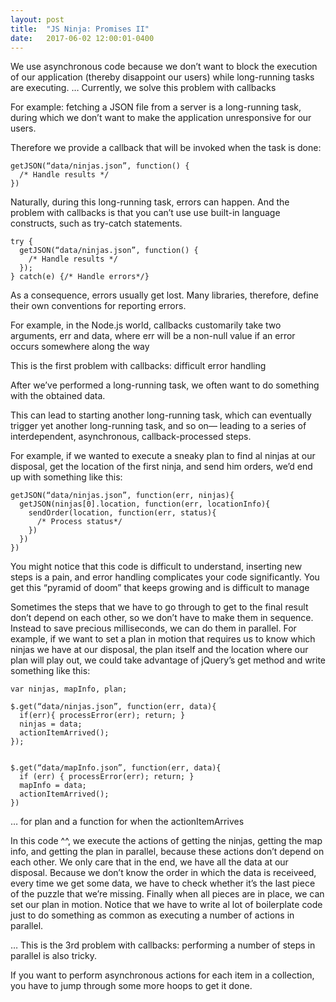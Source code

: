 ```yaml
---
layout: post
title:  "JS Ninja: Promises II"
date:   2017-06-02 12:00:01-0400
---
```

We use asynchronous code because we don’t want to block the execution of our application (thereby disappoint our users) while long-running tasks are executing.
  … Currently, we solve this problem with callbacks

For example: fetching a JSON file from a server is a long-running task, during which we don’t want to make the application unresponsive for our users.

Therefore we provide a callback that will be invoked when the task is done:

    getJSON(“data/ninjas.json”, function() {
      /* Handle results */
    })

Naturally, during this long-running task, errors can happen. And the problem with callbacks is that you can’t use use built-in language constructs, such as try-catch statements.

    try {
      getJSON(“data/ninjas.json”, function() {
        /* Handle results */
      });
    } catch(e) {/* Handle errors*/}


As a consequence, errors usually get lost. Many libraries, therefore, define their own conventions for reporting errors. 

For example, in the Node.js world, callbacks customarily take two arguments, err and data, where err will be a non-null value if an error occurs somewhere along the way

This is the first problem with callbacks: difficult error handling

After we’ve performed a long-running task, we often want to do something with the obtained data.

This can lead to starting another long-running task, which can eventually trigger yet another long-running task, and so on— leading to a series of interdependent, asynchronous, callback-processed steps.

For example, if we wanted to execute a sneaky plan to find al ninjas at our disposal, get the location of the first ninja, and send him orders, we’d end up with something like this:

    getJSON(“data/ninjas.json”, function(err, ninjas){
      getJSON(ninjas[0].location, function(err, locationInfo){
        sendOrder(location, function(err, status){
          /* Process status*/
        })
      })
    })

You might notice that this code is difficult to understand, inserting new steps is a pain, and error handling complicates your code significantly. You get this “pyramid of doom” that keeps growing and is difficult to manage

Sometimes the steps that we have to go through to get to the final result don’t depend on each other, so we don’t have to make them in sequence. Instead to save precious milliseconds, we can do them in parallel. For example, if we want to set a plan in motion that requires us to know which ninjas we have at our disposal, the plan itself and the location where our plan will play out, we could take advantage of jQuery’s get method and write something like this:

    var ninjas, mapInfo, plan;

    $.get(“data/ninjas.json”, function(err, data){
      if(err){ processError(err); return; }
      ninjas = data;
      actionItemArrived();
    });


    $.get(“data/mapInfo.json”, function(err, data){
      if (err) { processError(err); return; }
      mapInfo = data;
      actionItemArrived();
    })

… for plan and a function for when the actionItemArrives

In this code ^^, we execute the actions of getting the ninjas, getting the map info, and getting the plan in parallel, because these actions don’t depend on each other. We only care that in the end, we have all the data at our disposal. Because we don’t know the order in which the data is receiveed, every time we get some data, we have to check whether it’s the last piece of the puzzle that we’re missing. Finally when all pieces are in place, we can set our plan in motion. Notice that we have to write al lot of boilerplate code just to do something as common as executing a number of actions in parallel.

… This is the 3rd problem with callbacks: performing a number of steps in parallel is also tricky.

If you want to perform asynchronous actions for each item in a collection, you have to jump through some more hoops to get it done.
